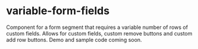 # variable-form-fields

Component for a form segment that requires a variable number of rows of custom fields. 
Allows for custom fields, custom remove buttons and custom add row buttons.
Demo and sample code coming soon.

